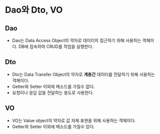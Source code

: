 Dao와 Dto, VO
=========

Dao
--------

* Dao는 Data Access Object의 약자로 데이터의 접근하기 위해 사용하는 객체이다. DB에 접속하여 CRUD를 작업을 실행한다.

Dto
---------

* Dto는 Data Transfer Object의 약자로 __계층간__ 데이터를 전달하기 위해 사용하는 객체이다.
* Getter와 Setter 이외에 메소드를 가질수 없다.
* 요청이나 응답 값을 전달하는 용도로 사용한다.

VO
---------

* VO는 Value object의 약자로 값 자체 표현을 위해 사용하는 객체이다.
* Getter와 Setter 이외에 메소드를 가질수 있다.

